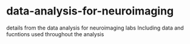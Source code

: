 # data-analysis-for-neuroimaging
details from the data analysis for neuroimaging labs
Including data and fucntions used throughout the analysis
